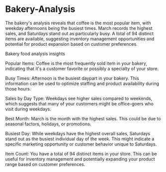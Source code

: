 # Bakery-Analysis
The bakery's analysis reveals that coffee is the most popular item, with weekday afternoons being the busiest times. March records the highest sales, and Saturdays stand out as particularly busy. A total of 94 distinct items are available, suggesting inventory management opportunities and potential for product expansion based on customer preferences.


Bakery food analysis insights

Popular Items: Coffee is the most frequently sold item in your bakery, indicating that it's a customer favorite or possibly a specialty of your store.

Busy Times: Afternoon is the busiest daypart in your bakery. This information can be used to optimize staffing and product availability during those hours.

Sales by Day Type: Weekdays see higher sales compared to weekends, which suggests that many of your customers might be office-goers who visit during weekdays.

Best Month: March is the month with the highest sales. This could be due to seasonal factors, holidays, or promotions.

Busiest Day: While weekdays have the highest overall sales, Saturdays stand out as the busiest individual day of the week. This might indicate a specific marketing opportunity or customer behavior unique to Saturdays.

Item Count: You have a total of 94 distinct items in your store. This can be useful for inventory management and potentially expanding your product range based on customer preferences.
